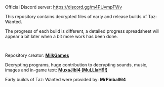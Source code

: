 Official Discord server: https://discord.gg/m4PUvmpFWv

This repository contains decrypted files of early and release builds of Taz: Wanted.

The progress of each build is different, a detailed progress spreadsheet will appear a bit later when a bit more work has been done.

&nbsp;

Repository creator: **[Milk](https://www.youtube.com/channel/UC8ZrxS78M9TqB_2cMlIWJMA)[Games](https://github.com/MilkGames)**

Decrypting programs, huge contribution to decrypting sounds, music, images and in-game text: **[MuxaJlbl4 (MuLLlaH9!)](https://github.com/MuxaJlbl4)**

Early builds of Taz: Wanted were provided by: **MrPinball64**
